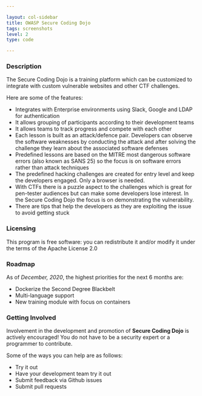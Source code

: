 ```yaml
---

layout: col-sidebar
title: OWASP Secure Coding Dojo
tags: screenshots
level: 2
type: code

---
```


### Description

The Secure Coding Dojo is a training platform which can be customized to integrate with custom vulnerable websites and other CTF challenges.

Here are some of the features:

* Integrates with Enterprise environments using Slack, Google and LDAP for authentication
* It allows grouping of participants according to their development teams
* It allows teams to track progress and compete with each other
* Each lesson is built as an attack/defence pair. Developers can observe the software weaknesses by conducting the attack and after solving the challenge they learn about the associated software defenses
* Predefined lessons are based on the MITRE most dangerous software errors (also known as SANS 25) so the focus is on software errors rather than attack techniques
* The predefined hacking challenges are created for entry level and keep the developers engaged. Only a browser is needed.
* With CTFs there is a puzzle aspect to the challenges which is great for pen-tester audiences but can make some developers lose interest. In the Secure Coding Dojo the focus is on demonstrating the vulnerability.
* There are tips that help the developers as they are exploiting the issue to avoid getting stuck

### Licensing

This program is free software: you can redistribute it and/or modify it under the terms of the Apache License 2.0

### Roadmap

As of *December, 2020*, the highest priorities for the next 6 months are:
* Dockerize the Second Degree Blackbelt 
* Multi-language support
* New training module with focus on containers


### Getting Involved

Involvement in the development and promotion of **Secure Coding Dojo** is actively encouraged!
You do not have to be a security expert or a programmer to contribute.

Some of the ways you can help are as follows:
* Try it out
* Have your development team try it out
* Submit feedback via Github issues
* Submit pull requests
